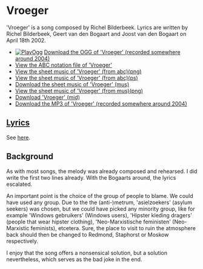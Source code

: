 # Vroeger

'Vroeger' is a song composed by Richel Bilderbeek.
Lyrics are written by Richel Bilderbeek, Geert van den Bogaart and 
Joost van den Bogaart on April 18th 2002.

 * [![PlayOgg](http://static.fsf.org/playogg/Play_ogg_80x15.png "I support PlayOgg!")](http://playogg.org) [Download the OGG of 'Vroeger' (recorded somewhere around 2004)](http://www.richelbilderbeek.nl/CD03_15Vroeger.ogg)
 * [View the ABC notation file of 'Vroeger'](https://github.com/richelbilderbeek/abc/blob/master/Vroeger.abc)
 * [View the sheet music of 'Vroeger' (from abc)(png)](08_vroeger.png)
 * [View the sheet music of 'Vroeger' (from abc)(ps)](08_vroeger.ps)
 * [Download the sheet music of 'Vroeger' (mus)](08_vroeger.mus)
 * [View the sheet music of 'Vroeger' (from mus)(png)](08_vroeger_mus.png)
 * [Download 'Vroeger' (mid)](http://www.richelbilderbeek.nl/SongVroeger.mid)
 * [Download the MP3 of 'Vroeger' (recorded somewhere around 2004)](http://www.richelbilderbeek.nl/CD03_15Vroeger.mp3)

## [Lyrics](08_vroeger.txt)

See [here](08_vroeger.txt).

## Background

As with most songs, the melody was already composed and rehearsed.
I did write the first two lines already. With the Bogaarts around,
the lyrics escalated. 

An important point is the choice of the group of people to blame.
We could have used any group. Due to the the (anti-)metrum, 
'asielzoekers' (asylum seekers) was chosen, but we could have
picked any minority group, like for example 'Windows gebruikers' (Windows
users), 'Hipster kleding dragers' (people that wear hipster clothing), 
'Neo-Marxistische feministen' (Neo-Marxistic feminists), etcetera.
Sure, the place to visit to ruin the atmosphere back should then be
changed to Redmond, Staphorst or Moskow respectively.

I enjoy that the song offers a nonsensical solution, but a solution
nevertheless, which serves as the bad joke in the end.
